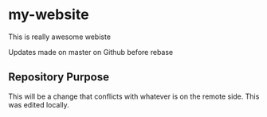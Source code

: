 # my-website

This is really awesome webiste

Updates made on master on Github before rebase

## Repository Purpose

This will be a change that conflicts 
with whatever is on the remote side.
This was edited locally.